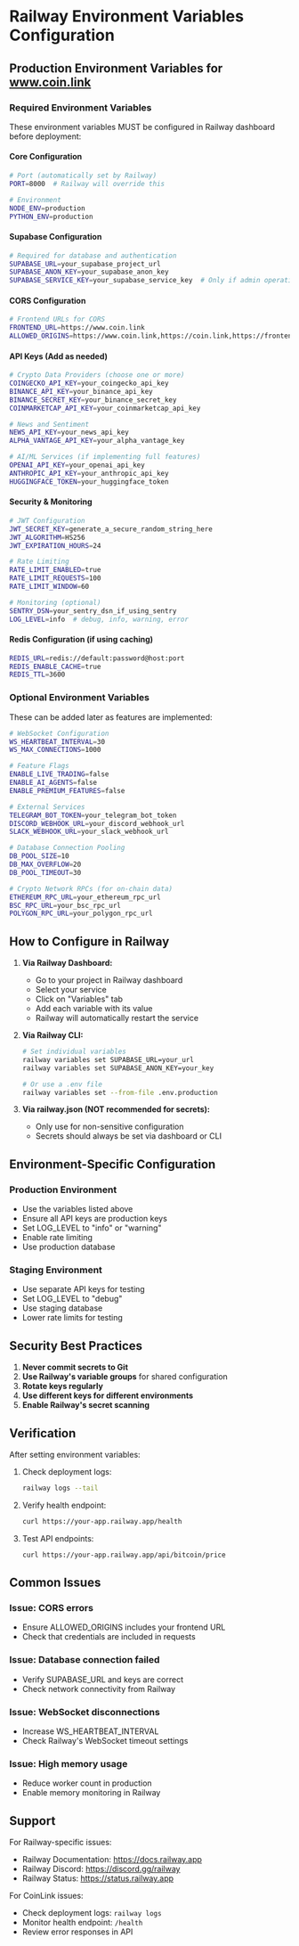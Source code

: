 # Railway Environment Variables Configuration

## Production Environment Variables for www.coin.link

### Required Environment Variables

These environment variables MUST be configured in Railway dashboard before deployment:

#### Core Configuration
```bash
# Port (automatically set by Railway)
PORT=8000  # Railway will override this

# Environment
NODE_ENV=production
PYTHON_ENV=production
```

#### Supabase Configuration
```bash
# Required for database and authentication
SUPABASE_URL=your_supabase_project_url
SUPABASE_ANON_KEY=your_supabase_anon_key
SUPABASE_SERVICE_KEY=your_supabase_service_key  # Only if admin operations needed
```

#### CORS Configuration
```bash
# Frontend URLs for CORS
FRONTEND_URL=https://www.coin.link
ALLOWED_ORIGINS=https://www.coin.link,https://coin.link,https://frontend-oyhz3vvwf-shayans-projects-ede8d66b.vercel.app
```

#### API Keys (Add as needed)
```bash
# Crypto Data Providers (choose one or more)
COINGECKO_API_KEY=your_coingecko_api_key
BINANCE_API_KEY=your_binance_api_key
BINANCE_SECRET_KEY=your_binance_secret_key
COINMARKETCAP_API_KEY=your_coinmarketcap_api_key

# News and Sentiment
NEWS_API_KEY=your_news_api_key
ALPHA_VANTAGE_API_KEY=your_alpha_vantage_key

# AI/ML Services (if implementing full features)
OPENAI_API_KEY=your_openai_api_key
ANTHROPIC_API_KEY=your_anthropic_api_key
HUGGINGFACE_TOKEN=your_huggingface_token
```

#### Security & Monitoring
```bash
# JWT Configuration
JWT_SECRET_KEY=generate_a_secure_random_string_here
JWT_ALGORITHM=HS256
JWT_EXPIRATION_HOURS=24

# Rate Limiting
RATE_LIMIT_ENABLED=true
RATE_LIMIT_REQUESTS=100
RATE_LIMIT_WINDOW=60

# Monitoring (optional)
SENTRY_DSN=your_sentry_dsn_if_using_sentry
LOG_LEVEL=info  # debug, info, warning, error
```

#### Redis Configuration (if using caching)
```bash
REDIS_URL=redis://default:password@host:port
REDIS_ENABLE_CACHE=true
REDIS_TTL=3600
```

### Optional Environment Variables

These can be added later as features are implemented:

```bash
# WebSocket Configuration
WS_HEARTBEAT_INTERVAL=30
WS_MAX_CONNECTIONS=1000

# Feature Flags
ENABLE_LIVE_TRADING=false
ENABLE_AI_AGENTS=false
ENABLE_PREMIUM_FEATURES=false

# External Services
TELEGRAM_BOT_TOKEN=your_telegram_bot_token
DISCORD_WEBHOOK_URL=your_discord_webhook_url
SLACK_WEBHOOK_URL=your_slack_webhook_url

# Database Connection Pooling
DB_POOL_SIZE=10
DB_MAX_OVERFLOW=20
DB_POOL_TIMEOUT=30

# Crypto Network RPCs (for on-chain data)
ETHEREUM_RPC_URL=your_ethereum_rpc_url
BSC_RPC_URL=your_bsc_rpc_url
POLYGON_RPC_URL=your_polygon_rpc_url
```

## How to Configure in Railway

1. **Via Railway Dashboard:**
   - Go to your project in Railway dashboard
   - Select your service
   - Click on "Variables" tab
   - Add each variable with its value
   - Railway will automatically restart the service

2. **Via Railway CLI:**
   ```bash
   # Set individual variables
   railway variables set SUPABASE_URL=your_url
   railway variables set SUPABASE_ANON_KEY=your_key
   
   # Or use a .env file
   railway variables set --from-file .env.production
   ```

3. **Via railway.json (NOT recommended for secrets):**
   - Only use for non-sensitive configuration
   - Secrets should always be set via dashboard or CLI

## Environment-Specific Configuration

### Production Environment
- Use the variables listed above
- Ensure all API keys are production keys
- Set LOG_LEVEL to "info" or "warning"
- Enable rate limiting
- Use production database

### Staging Environment
- Use separate API keys for testing
- Set LOG_LEVEL to "debug"
- Use staging database
- Lower rate limits for testing

## Security Best Practices

1. **Never commit secrets to Git**
2. **Use Railway's variable groups** for shared configuration
3. **Rotate keys regularly**
4. **Use different keys for different environments**
5. **Enable Railway's secret scanning**

## Verification

After setting environment variables:

1. Check deployment logs:
   ```bash
   railway logs --tail
   ```

2. Verify health endpoint:
   ```bash
   curl https://your-app.railway.app/health
   ```

3. Test API endpoints:
   ```bash
   curl https://your-app.railway.app/api/bitcoin/price
   ```

## Common Issues

### Issue: CORS errors
- Ensure ALLOWED_ORIGINS includes your frontend URL
- Check that credentials are included in requests

### Issue: Database connection failed
- Verify SUPABASE_URL and keys are correct
- Check network connectivity from Railway

### Issue: WebSocket disconnections
- Increase WS_HEARTBEAT_INTERVAL
- Check Railway's WebSocket timeout settings

### Issue: High memory usage
- Reduce worker count in production
- Enable memory monitoring in Railway

## Support

For Railway-specific issues:
- Railway Documentation: https://docs.railway.app
- Railway Discord: https://discord.gg/railway
- Railway Status: https://status.railway.app

For CoinLink issues:
- Check deployment logs: `railway logs`
- Monitor health endpoint: `/health`
- Review error responses in API